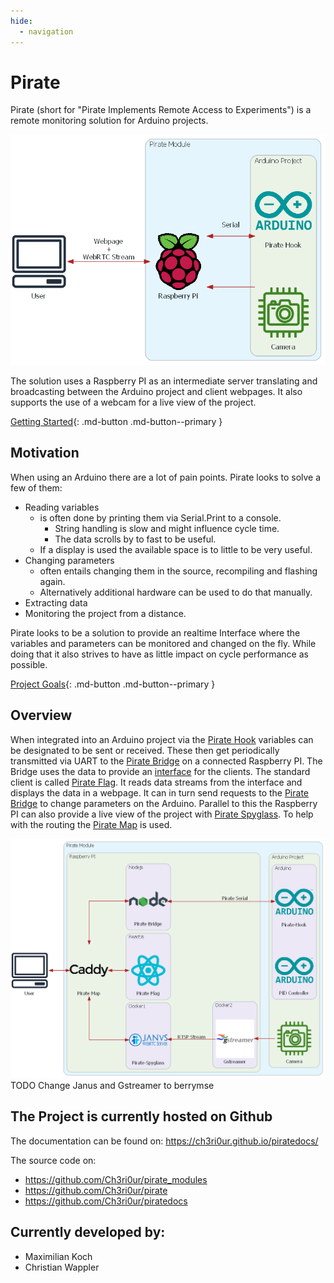 ```yaml
---
hide:
  - navigation
---
```

# Pirate

Pirate (short for "Pirate Implements Remote Access to Experiments") is a remote monitoring solution for Arduino projects.

![Architecture Overview](./attachment/pirate_overview.png)

The solution uses a Raspberry PI as an intermediate server translating and broadcasting between the Arduino project and client webpages. It also supports the use of a webcam for a live view of the project.

[Getting Started](firstrun.md){: .md-button .md-button--primary }

## Motivation

When using an Arduino there are a lot of pain points. Pirate looks to solve a few of them:

* Reading variables
    * is often done by printing them via Serial.Print to a console.
        * String handling is slow and might influence cycle time. 
        * The data scrolls by to fast to be useful.
    * If a display is used the available space is to little to be very useful.
* Changing parameters 
    * often entails changing them in the source, recompiling and flashing again.
    * Alternatively additional hardware can be used to do that manually.
* Extracting data
* Monitoring the project from a distance.

Pirate looks to be a solution to provide an realtime Interface where the variables and parameters can be monitored and changed on the fly. While doing that it also strives to have as little impact on cycle performance as possible.

[Project Goals](goals.md){: .md-button .md-button--primary }

## Overview
When integrated into an Arduino project via the [Pirate Hook](Pirate-Hook/00-hook.md) variables can be designated to be sent or received. These then get periodically transmitted via UART to the [Pirate Bridge](Pirate-Bridge/00-bridge.md) on a connected Raspberry PI. The Bridge uses the data to provide an [interface](Pirate-Bridge/client-facing-interface.md) for the clients. The standard client is called [Pirate Flag](Pirate-Flag/00-flag.md). It reads data streams from the interface and displays the data in a webpage. It can in turn send requests to the [Pirate Bridge](Pirate-Bridge/00-bridge.md) to change parameters on the Arduino. Parallel to this the Raspberry PI can also provide a live view of the project with [Pirate Spyglass](Pirate-Spyglass/00-spyglass.md). To help with the routing the [Pirate Map](Pirate-Map/00-map.md) is used.

![Architecture](./attachment/pirate_architecture.png)
TODO Change Janus and Gstreamer to berrymse

## The Project is currently hosted on Github
The documentation can be found on: https://ch3ri0ur.github.io/piratedocs/

The source code on:
- https://github.com/Ch3ri0ur/pirate_modules
- https://github.com/Ch3ri0ur/pirate
- https://github.com/Ch3ri0ur/piratedocs



## Currently developed by:
- Maximilian Koch
- Christian Wappler


